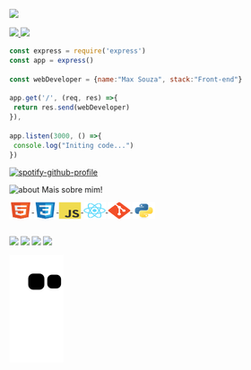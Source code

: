 
<a href="https://www.linkedin.com/in/maxsouzadev/"> <img src="https://c4.wallpaperflare.com/wallpaper/914/641/75/simple-black-minimalism-battery-wallpaper-preview.jpg" />
  
  <img height="150em" src="https://github-readme-stats.vercel.app/api?username=MAXZIN98&show_icons=true&theme=dracula&include_all_commits=true&count_private=true"/>
 <img height="150em" src="https://github-readme-stats.vercel.app/api/top-langs/?username=MAXZIN98&layout=compact&langs_count=7&theme=dracula"/>
 
 ```javascript
const express = require('express')
const app = express()

const webDeveloper = {name:"Max Souza", stack:"Front-end"}

app.get('/', (req, res) =>{
  return res.send(webDeveloper)
}),

app.listen(3000, () =>{
  console.log("Initing code...")
})

```

  [![spotify-github-profile](https://spotify-github-profile.vercel.app/api/view?uid=78buic09azh0aghqtt410l1s4&cover_image=true&theme=natemoo-re&bar_color=53b14f&bar_color_cover=false)](https://www.linkedin.com/in/maxsouzadev/)
  
  
   <img width="45" alt="about" src="https://raw.github.com/elizarov/elizarov/master/about.png">  Mais sobre mim!

<div style="display: inline_block">
  <a href="https://www.linkedin.com/in/maxsouzadev/"> <img align="center" alt="Max-HTML" height="30" width="40" src="https://raw.githubusercontent.com/devicons/devicon/master/icons/html5/html5-original.svg">
  <a href="https://www.linkedin.com/in/maxsouzadev/"> <img align="center" alt="Max-CSS" height="30" width="40" src="https://raw.githubusercontent.com/devicons/devicon/master/icons/css3/css3-original.svg">
  <a href="https://www.linkedin.com/in/maxsouzadev/"> <img align="center" alt="Max-Js" height="30" width="40" src="https://raw.githubusercontent.com/devicons/devicon/master/icons/javascript/javascript-original.svg">
  <a href="https://www.linkedin.com/in/maxsouzadev/"> <img align="center" alt="Max-React" height="30" width="40" src="https://raw.githubusercontent.com/devicons/devicon/master/icons/react/react-original.svg">
  <a href="https://www.linkedin.com/in/maxsouzadev/"> <img align="center" alt="Max-git" height="30" width="40"    src="https://raw.githubusercontent.com/devicons/devicon/master/icons/git/git-original.svg">
  <a href="https://www.linkedin.com/in/maxsouzadev/"> <img align="center" alt="Max-python" height="30" width="40"           src="https://raw.githubusercontent.com/devicons/devicon/master/icons/python/python-original.svg">
</div>
  <br>
  <div style="display: inline_block">
  
  <a href="https://www.instagram.com/maxz_kaua/?hl=pt-br" target="_blank"><img src="https://img.shields.io/badge/-Instagram-%23E4405F?style=for-the-badge&logo=instagram&logoColor=white" target="_blank"></a>
 <a href="https://github.com/MAXZIN98" target="_blank"><img src="https://img.shields.io/badge/Discord-7289DA?style=for-the-badge&logo=discord&logoColor=white" target="_blank"></a> 
  <a href = "mailto:contatomaximinosz82gmail.com"><img src="https://img.shields.io/badge/-Gmail-%23333?style=for-the-badge&logo=gmail&logoColor=white" target="_blank"></a>
  <a href="https://www.linkedin.com/in/max-kau%C3%A3-souza-9bb94a230/" target="_blank"><img src="https://img.shields.io/badge/-LinkedIn-%230077B5?style=for-the-badge&logo=linkedin&logoColor=white" target="_blank"></a> 
  </div>
  
 <a href="https://www.linkedin.com/in/maxsouzadev/"> ![Snake animation](https://github.com/MAXZIN98/MAXZIN98/blob/output/github-contribution-grid-snake.svg)
